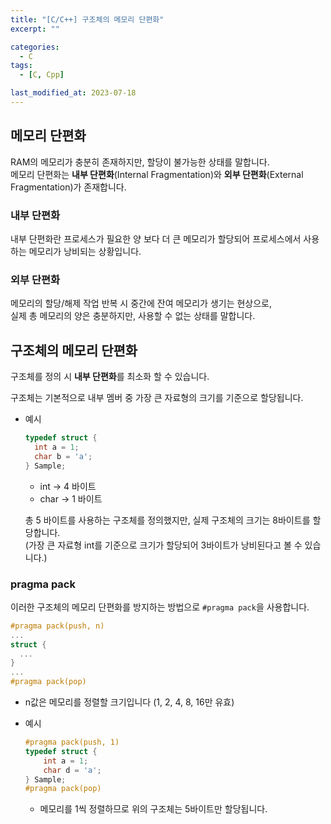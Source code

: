 ```yaml
---
title: "[C/C++] 구조체의 메모리 단편화"
excerpt: ""

categories:
  - C
tags:
  - [C, Cpp]

last_modified_at: 2023-07-18
---
```


## 메모리 단편화

RAM의 메모리가 충분히 존재하지만, 할당이 불가능한 상태를 말합니다.   
메모리 단편화는 **내부 단편화**(Internal Fragmentation)와 **외부 단편화**(External Fragmentation)가 존재합니다.

### 내부 단편화

내부 단편화란 프로세스가 필요한 양 보다 더 큰 메모리가 할당되어 프로세스에서 사용하는 메모리가 낭비되는 상황입니다.

### 외부 단편화

메모리의 할당/해제 작업 반복 시 중간에 잔여 메모리가 생기는 현상으로,   
실제 총 메모리의 양은 충분하지만, 사용할 수 없는 상태를 말합니다.

## 구조체의 메모리 단편화

구조체를 정의 시 **내부 단편화**를 최소화 할 수 있습니다.

구조체는 기본적으로 내부 멤버 중 가장 큰 자료형의 크기를 기준으로 할당됩니다.

* 예시

  ```c
  typedef struct {
    int a = 1;
    char b = 'a';
  } Sample;
  ```

  * int → 4 바이트
  * char → 1 바이트

  총 5 바이트를 사용하는 구조체를 정의했지만, 실제 구조체의 크기는 8바이트를 할당합니다.   
  (가장 큰 자료형 int를 기준으로 크기가 할당되어 3바이트가 낭비된다고 볼 수 있습니다.)

### pragma pack

이러한 구조체의 메모리 단편화를 방지하는 방법으로 `#pragma pack`을 사용합니다.

```c
#pragma pack(push, n)
...
struct {
  ...
}
...
#pragma pack(pop)
```

* n값은 메모리를 정렬할 크기입니다 (1, 2, 4, 8, 16만 유효)

* 예시

  ```c
  #pragma pack(push, 1)
  typedef struct {
      int a = 1;
      char d = 'a';
  } Sample;
  #pragma pack(pop)
  ```

  * 메모리를 1씩 정렬하므로 위의 구조체는 5바이트만 할당됩니다.

